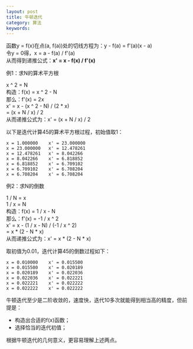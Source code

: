 ```yaml
---
layout: post
title: 牛顿迭代
category: 算法
keywords:
---
```


函数y = f(x)在点(a, f(a))处的切线方程为：y - f(a) = f\'(a)(x - a)  
令y = 0得，x = a - f(a) / f\'(a)  
从而得到递推公式：**x\' = x - f(x) / f\'(x)**  

例1：求N的算术平方根

x ^ 2 = N  
构造：f(x) = x ^ 2 - N  
那么：f\'(x) = 2x  
x\' = x - (x ^ 2 - N) / (2 * x)  
       = (x + N / x) / 2  
从而递推公式为：x\' = (x + N / x) / 2

以下是迭代计算45的算术平方根过程，初始值取1：

```
x = 1.000000    x' = 23.000000
x = 23.000000   x' = 12.478261
x = 12.478261   x' = 8.042266
x = 8.042266    x' = 6.818852
x = 6.818852    x' = 6.709102
x = 6.709102    x' = 6.708204
x = 6.708204    x' = 6.708204
```

例2：求N的倒数

1 / N = x  
1 / x = N  
构造：f(x) = 1 / x - N  
那么：f\'(x) = -1 / x ^ 2  
x\' = x - (1 / x - N) / (-1 / x ^ 2)  
       = x * (2 - N * x)  
从而递推公式为：x\' = x * (2 - N * x)

取初值为0.01，迭代计算45的倒数过程如下：

```
x = 0.010000    x' = 0.015500
x = 0.015500    x' = 0.020189
x = 0.020189    x' = 0.022036
x = 0.022036    x' = 0.022221
x = 0.022221    x' = 0.022222
x = 0.022222    x' = 0.022222
```

牛顿迭代至少是二阶收敛的，速度快，迭代10多次就能得到相当高的精度，但前提是：

- 构造出合适的f(x)函数；
- 选择恰当的迭代初值；

根据牛顿迭代的几何意义，更容易理解上述两点。
